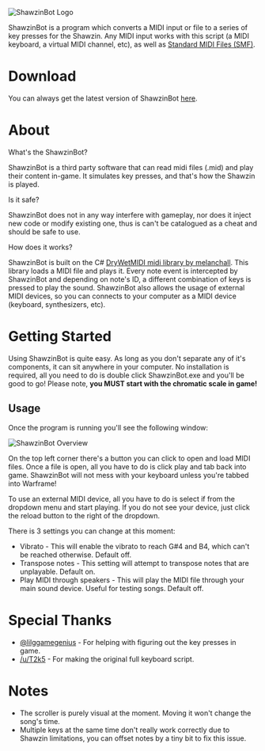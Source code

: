 ![ShawzinBot Logo](https://github.com/ianespana/ShawzinBot/blob/master/ShawzinBot/Resources/Shawzin.png)

ShawzinBot is a program which converts a MIDI input or file to a series of key presses for the Shawzin. Any MIDI input works with this script (a MIDI keyboard, a virtual MIDI channel, etc), as well as [Standard MIDI Files (SMF)](https://www.midi.org/specifications/category/smf-specifications).

# Download
You can always get the latest version of ShawzinBot [here](https://github.com/ianespana/ShawzinBot/releases/latest).

# About

What's the ShawzinBot?

ShawzinBot is a third party software that can read midi files (.mid) and play their content in-game. It simulates key presses, and that's how the Shawzin is played.

Is it safe?

ShawzinBot does not in any way interfere with gameplay, nor does it inject new code or modify existing one, thus is can't be catalogued as a cheat and should be safe to use.

How does it works?

ShawzinBot is built on the C# [DryWetMIDI midi library by melanchall](https://github.com/melanchall/drywetmidi). This library loads a MIDI file and plays it. Every note event is intercepted by ShawzinBot and depending on note's ID, a different combination of keys is pressed to play the sound. ShawzinBot also allows the usage of external MIDI devices, so you can connects to your computer as a MIDI device (keyboard, synthesizers, etc).

# Getting Started
Using ShawzinBot is quite easy. As long as you don't separate any of it's components, it can sit anywhere in your computer. No installation is required, all you need to do is double click ShawzinBot.exe and you'll be good to go! Please note, **you MUST start with the chromatic scale in game!**

## Usage
Once the program is running you'll see the following window:

![ShawzinBot Overview](https://github.com/ianespana/ShawzinBot/blob/master/ShawzinBot/Resources/Overview.png)

On the top left corner there's a button you can click to open and load MIDI files. Once a file is open, all you have to do is click play and tab back into game. ShawzinBot will not mess with your keyboard unless you're tabbed into Warframe!

To use an external MIDI device, all you have to do is select if from the dropdown menu and start playing. If you do not see your device, just click the reload button to the right of the dropdown.

There is 3 settings you can change at this moment:
* Vibrato - This will enable the vibrato to reach G#4 and B4, which can't be reached otherwise. Default off.
* Transpose notes - This setting will attempt to transpose notes that are unplayable. Default on.
* Play MIDI through speakers - This will play the MIDI file through your main sound device. Useful for testing songs. Default off.

# Special Thanks
* [@lilggamegenius](https://github.com/lilggamegenius) - For helping with figuring out the key presses in game.
* [/u/T2k5](https://www.reddit.com/user/T2k5/) - For making the original full keyboard script.

# Notes
* The scroller is purely visual at the moment. Moving it won't change the song's time.
* Multiple keys at the same time don't really work correctly due to Shawzin limitations, you can offset notes by a tiny bit to fix this issue.
